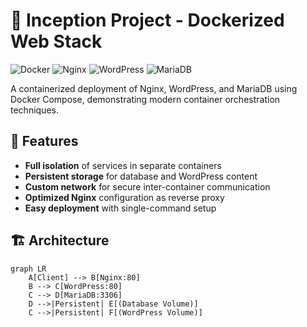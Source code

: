 # 🐋 Inception Project - Dockerized Web Stack

![Docker](https://img.shields.io/badge/docker-%230db7ed.svg?style=for-the-badge&logo=docker&logoColor=white)
![Nginx](https://img.shields.io/badge/nginx-%23009639.svg?style=for-the-badge&logo=nginx&logoColor=white)
![WordPress](https://img.shields.io/badge/WordPress-%23117AC9.svg?style=for-the-badge&logo=WordPress&logoColor=white)
![MariaDB](https://img.shields.io/badge/MariaDB-003545?style=for-the-badge&logo=mariadb&logoColor=white)

A containerized deployment of Nginx, WordPress, and MariaDB using Docker Compose, demonstrating modern container orchestration techniques.

## 🌟 Features

- **Full isolation** of services in separate containers
- **Persistent storage** for database and WordPress content
- **Custom network** for secure inter-container communication
- **Optimized Nginx** configuration as reverse proxy
- **Easy deployment** with single-command setup

## 🏗️ Architecture

```mermaid
graph LR
    A[Client] --> B[Nginx:80]
    B --> C[WordPress:80]
    C --> D[MariaDB:3306]
    D -->|Persistent| E[(Database Volume)]
    C -->|Persistent| F[(WordPress Volume)]
